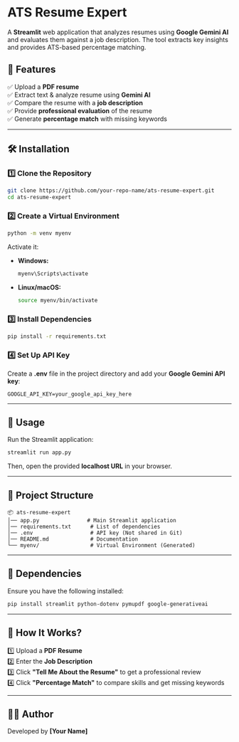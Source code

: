 # **ATS Resume Expert**  

A **Streamlit** web application that analyzes resumes using **Google Gemini AI** and evaluates them against a job description. The tool extracts key insights and provides ATS-based percentage matching.  

## **🚀 Features**  

✅ Upload a **PDF resume**  
✅ Extract text & analyze resume using **Gemini AI**  
✅ Compare the resume with a **job description**  
✅ Provide **professional evaluation** of the resume  
✅ Generate **percentage match** with missing keywords  

---

## **🛠 Installation**  

### **1️⃣ Clone the Repository**  
```bash
git clone https://github.com/your-repo-name/ats-resume-expert.git
cd ats-resume-expert
```

### **2️⃣ Create a Virtual Environment**  
```bash
python -m venv myenv
```
Activate it:  
- **Windows:**  
  ```bash
  myenv\Scripts\activate
  ```
- **Linux/macOS:**  
  ```bash
  source myenv/bin/activate
  ```

### **3️⃣ Install Dependencies**  
```bash
pip install -r requirements.txt
```

### **4️⃣ Set Up API Key**  
Create a **.env** file in the project directory and add your **Google Gemini API key**:  
```
GOOGLE_API_KEY=your_google_api_key_here
```

---

## **📌 Usage**  

Run the Streamlit application:  
```bash
streamlit run app.py
```
Then, open the provided **localhost URL** in your browser.

---

## **📂 Project Structure**  
```
📦 ats-resume-expert
│── app.py               # Main Streamlit application
│── requirements.txt      # List of dependencies
│── .env                  # API key (Not shared in Git)
│── README.md             # Documentation
└── myenv/                # Virtual Environment (Generated)
```

---

## **🔧 Dependencies**  

Ensure you have the following installed:  
```bash
pip install streamlit python-dotenv pymupdf google-generativeai
```

---

## **🔹 How It Works?**  
1️⃣ Upload a **PDF Resume**  
2️⃣ Enter the **Job Description**  
3️⃣ Click **"Tell Me About the Resume"** to get a professional review  
4️⃣ Click **"Percentage Match"** to compare skills and get missing keywords  

---

## **👨‍💻 Author**  
Developed by **[Your Name]**  
